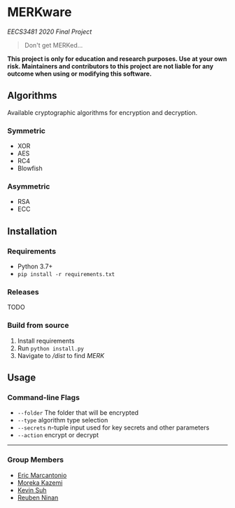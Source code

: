 # MERKware
*EECS3481 2020 Final Project*

> Don't get MERKed...

**This project is only for education and research purposes. Use at your own risk. Maintainers and contributors to this project are not liable for any outcome when using or modifying this software.**

## Algorithms 
Available cryptographic algorithms for encryption and decryption.
### Symmetric
- XOR
- AES
- RC4
- Blowfish
### Asymmetric
- RSA
- ECC

## Installation
### Requirements
- Python 3.7+
- ```pip install -r requirements.txt```

### Releases
TODO

### Build from source
1. Install requirements
2. Run ```python install.py```
3. Navigate to */dist* to find *MERK* 

## Usage
### Command-line Flags
- ```--folder``` The folder that will be encrypted
- ```--type``` algorithm type selection 
- ```--secrets``` n-tuple input used for key secrets and other parameters
- ```--action``` encrypt or decrypt

---
### Group Members
- [Eric Marcantonio](https://github.com/EricMarcantonio)
- [Moreka Kazemi](https://github.com/mowhamadrexa)
- [Kevin Suh]()
- [Reuben Ninan](https://github.com/ReubenMathew)
